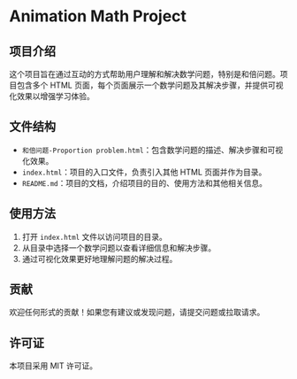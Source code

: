 # Animation Math Project

## 项目介绍
这个项目旨在通过互动的方式帮助用户理解和解决数学问题，特别是和倍问题。项目包含多个 HTML 页面，每个页面展示一个数学问题及其解决步骤，并提供可视化效果以增强学习体验。

## 文件结构
- `和倍问题-Proportion problem.html`：包含数学问题的描述、解决步骤和可视化效果。
- `index.html`：项目的入口文件，负责引入其他 HTML 页面并作为目录。
- `README.md`：项目的文档，介绍项目的目的、使用方法和其他相关信息。

## 使用方法
1. 打开 `index.html` 文件以访问项目的目录。
2. 从目录中选择一个数学问题以查看详细信息和解决步骤。
3. 通过可视化效果更好地理解问题的解决过程。

## 贡献
欢迎任何形式的贡献！如果您有建议或发现问题，请提交问题或拉取请求。

## 许可证
本项目采用 MIT 许可证。